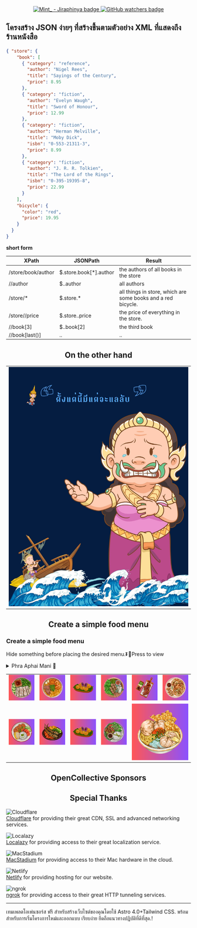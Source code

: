  <div class="image-container">
    <a href="https://github.com/pripramot/i-studio">
      <p><img loading="lazy" src="https://cdn.hashnode.com/res/hashnode/image/upload/v1709320098585/ad7c1903-a3fb-4d9b-8408-dcba8d278bbf.png?auto=compress,format&amp;format=webp" alt="" class="image--center mx-auto"></p>
    </a>
  </div>
  
<div align="center">
  <a href="https://github.com/ai-jiraphinya">
    <img src="https://img.shields.io/badge/Mint_-Jiraphinya-blue?link=https%3A%2F%2Fgithub.com%2Fai-jiraphinya" alt="Mint_ - Jiraphinya badge">
  </a>
  <a href="https://github.com/pripramot/pripramot/watchers">
    <img src="https://img.shields.io/github/watchers/pripramot/pripramot" alt="GitHub watchers badge">
  </a>
</div>

## โครงสร้าง JSON ง่ายๆ ที่สร้างขึ้นตามตัวอย่าง XML ที่แสดงถึงร้านหนังสือ

```json
{ "store": {
    "book": [ 
      { "category": "reference",
        "author": "Nigel Rees",
        "title": "Sayings of the Century",
        "price": 8.95
      },
      { "category": "fiction",
        "author": "Evelyn Waugh",
        "title": "Sword of Honour",
        "price": 12.99
      },
      { "category": "fiction",
        "author": "Herman Melville",
        "title": "Moby Dick",
        "isbn": "0-553-21311-3",
        "price": 8.99
      },
      { "category": "fiction",
        "author": "J. R. R. Tolkien",
        "title": "The Lord of the Rings",
        "isbn": "0-395-19395-8",
        "price": 22.99
      }
    ],
    "bicycle": {
      "color": "red",
      "price": 19.95
    }
  }
}

```

**short form**

| XPath | JSONPath | Result |
|---|---|---|
| /store/book/author | $.store.book[*].author| the authors of all books in the store |
| //author	| $..author	| all authors |
| /store/* | 	$.store.* | 	all things in store, which are some books and a red bicycle. |
| /store//price | 	$.store..price | 	the price of everything in the store. |
| //book[3] | $..book[2] |	the third book |
| //book[last()] | .. | .. |

<h2 align="center">On the other hand</h2>

<div align="center">
<table>
  <tbody>
    <tr>
      <td align="center" valign="middle" width="600">
        <a href="#" target="_blank">
          <img src="./assets/images/Phra_aphai_mani.jpg">
        </a>
      </td>
    </tr>
  </tbody>
</table>
</div>

<h2 align="center">Create a simple food menu</h2>

### Create a simple food menu
Hide something before placing the desired menu.⏬🦋Press to view
<details>
<summary>Phra Aphai Mani 🦋</summary>
<div align="center">
<table>
  <tbody>
    <tr>
      <td align="center" valign="middle" width="600">
        <a href="https://github.com/My-HackathonEducation-Th/mint" target="_blank">
          <img src="./assets/images/Phra_aphai_mani.png">
        </a>
      </td>
    </tr>
  </tbody>
</table>
</div>
</details>

<div align="center">
<table>
  <tbody>
    <tr>
      <td align="center" valign="middle" width="200">
        <a href="https://acceleanation.com/" target="_blank">
          <img src="./assets/images/500px/30.png">
        </a>
      </td>
      <td align="center" valign="middle" width="200">
        <a href="https://github.com/alexksso" target="_blank">
          <img src="./assets/images/500px/26.png">
        </a>
      </td>
      <td align="center" valign="middle" width="200">
        <a href="https://github.com/broxen" target="_blank">
          <img src="./assets/images/500px/21.png">
        </a>
      </td>
      <td align="center" valign="middle" width="200">
        <a href="https://github.com/xDacon" target="_blank">
          <img src="./assets/images/500px/20.png">
        </a>
      </td>
      <td align="center" valign="middle" width="200">
        <a href="https://github.com/GigabiteLabs" target="_blank">
          <img src="./assets/images/500px/10.png">
        </a>
      </td>
      <td align="center" valign="middle" width="200">
        <a href="https://www.hostwiki.com/" target="_blank">
          <img src="./assets/images/500px/15.png">
        </a>
      </td>
    </tr>
    <tr>
      <td align="center" valign="middle" width="200">
        <a href="https://github.com/JayDaley" target="_blank">
          <img src="./assets/images/500px/28.png">
        </a>
      </td>
      <td align="center" valign="middle" width="200">
        <a href="https://github.com/idokka" target="_blank">
          <img src="./assets/images/500px/27.png">
        </a>
      </td>
      <td align="center" valign="middle" width="200">
        <a href="https://www.openhost-network.com/" target="_blank">
          <img src="./assets/images/500px/21.png">
        </a>
      </td>
      <td align="center" valign="middle" width="200">
        <a href="https://www.prevo.ch/" target="_blank">
          <img src="./assets/images/500px/22.png">
        </a>
      </td>
      <td align="center" valign="middle" colspan="200">
        <a href="https://github.com/sponsors/NGPixel" target="_blank">
          <img src="./assets/images/500px/25.png">
        </a>
      </td>
    </tr>
  </tbody>
</table>





</td></tr></tbody></table>
</div>
</details>
<h2 align="center">OpenCollective Sponsors</h2>

<h2 align="center">Special Thanks</h2>

![Cloudflare](https://js.wiki/legacy/logo_cloudflare.png)  
[Cloudflare](https://www.cloudflare.com/) for providing their great CDN, SSL and advanced networking services.

![Localazy](https://static.requarks.io/logo/localazy-h40.png)  
[Localazy](https://localazy.com/) for providing access to their great localization service.

![MacStadium](https://static.requarks.io/logo/macstadium-h40.png)  
[MacStadium](https://www.macstadium.com) for providing access to their Mac hardware in the cloud.

![Netlify](https://js.wiki/legacy/logo_netlify.png)  
[Netlify](https://www.netlify.com) for providing hosting for our website.

![ngrok](https://static.requarks.io/logo/ngrok-h40.png)  
[ngrok](https://ngrok.com) for providing access to their great HTTP tunneling services.

---
เทมเพลตโอเพ่นซอร์ส ฟรี สำหรับสร้างเว็บไซต์ของคุณโดยใช้ Astro 4.0+Tailwind CSS. พร้อมสำหรับการเริ่มโครงการใหม่และออกแบบ เรียบง่าย ยึดถือแนวทางปฏิบัติที่ดีที่สุด.! 

